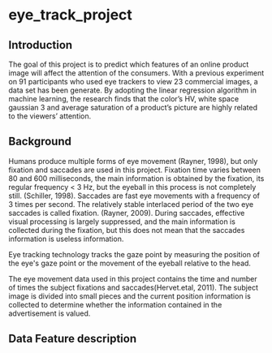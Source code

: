 # eye_track_project

## Introduction

The goal of this project is to predict which features of an online product image will affect the attention of the consumers. With a previous experiment on 91 participants who used eye trackers to view 23 commercial images, a data set has been generate. By adopting the linear regression algorithm in machine learning, the research finds that the color’s HV, white space gaussian 3 and average saturation of a product’s picture are highly related to the viewers’ attention.



## Background

Humans produce multiple forms of eye movement (Rayner, 1998), but only fixation and saccades are used in this project. Fixation time varies between 80 and 600 milliseconds, the main information is obtained by the fixation, its regular frequency < 3 Hz, but the eyeball in this process is not completely still. (Schiller, 1998). Saccades are fast eye movements with a frequency of 3 times per second. The relatively stable interlaced period of the two eye saccades is called fixation. (Rayner, 2009). During saccades, effective visual processing is largely suppressed, and the main information is collected during the fixation, but this does not mean that the saccades information is useless information.

Eye tracking technology tracks the gaze point by measuring the position of the eye's gaze point or the movement of the eyeball relative to the head. 

The eye movement data used in this project contains the time and number of times the subject fixations and saccades(Hervet.etal, 2011). The subject image is divided into small pieces and the current position information is collected to determine whether the information contained in the advertisement is valued.


## Data Feature description

